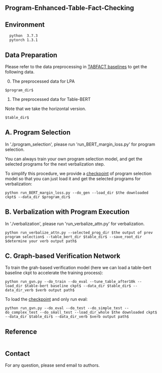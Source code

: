 ## Program-Enhanced-Table-Fact-Checking

## Environment
```
  python  3.7.3
  pytorch 1.3.1
```

## Data Preparation
Please refer to the data preprocessing in [TABFACT baselines](https://github.com/wenhuchen/Table-Fact-Checking) to get the following data.

0. The preprocessed data for LPA 
```
$program_dir$
```
1. The preprocessed data for Table-BERT

Note that we take the horizontal version.
```
$table_dir$
```

## A. Program Selection
In './program_selection', please run 'run_BERT_margin_loss.py' for program selection.

You can always train your own program selection model, and get the selected programs for the next verbalization step.

To simplify this procedure, we provide a [checkpoint](https://drive.google.com/file/d/1EBwMm6zMBmRDqS9-R3n9FTQRwHt4THsa/view?usp=sharing) of program selection model so that you can just load it and get the selected programs for verbalization:
```
python run_BERT_margin_loss.py --do_gen --load_dir $the downloaded ckpt$ --data_dir $program_dir$
```

## B. Verbalization with Program Execution
In './verbalization', please run 'run_verbalize_attn.py' for verbalization.

```
python run_verbalize_attn.py --selected_prog_dir $the output of prev program selection$ --table_bert_dir $table_dir$ --save_root_dir $determine your verb output path$
```

## C. Graph-based Verification Network
To train the grah-based verification model (here we can load a table-bert baseline ckpt to accelerate the training process):
```
python run_gvn.py --do_train --do_eval --tune_table_after10k --load_dir $table-bert baseline ckpt$ --data_dir $table_dir$ --data_dir_verb $verb output path$
```

To load the [checkpoint](https://drive.google.com/file/d/1B3URYBbDu_ybZEwk-NsNMex7F3sggeMK/view?usp=sharing) and only run eval:
```
python run_gvn.py --do_eval --do_test --do_simple_test --do_complex_test --do_small_test --load_dir_whole $the downloaded ckpt$ --data_dir $table_dir$ --data_dir_verb $verb output path$
```

## Reference
```
```

## Contact

For any question, please send email to authors.





